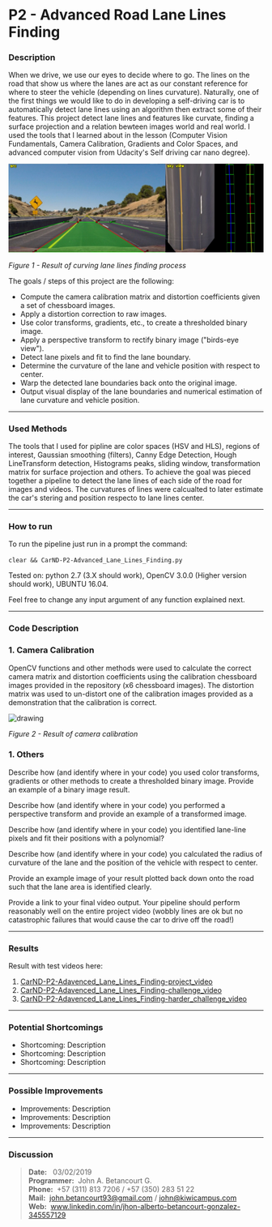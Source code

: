<!-- https://github.com/adam-p/markdown-here/wiki/Markdown-Cheatsheet#code -->
# **P2 - Advanced Road Lane Lines Finding** 

### **Description**

When we drive, we use our eyes to decide where to go. The lines on the road that show us where the lanes are act as our constant reference for where to steer the vehicle (depending on lines curvature).  Naturally, one of the first things we would like to do in developing a self-driving car is to automatically detect lane lines using an algorithm then extract some of their features. This project detect lane lines and features like curvate, finding a surface projection and a relation bewteen images world and real world. I used the tools that I learned about in the lesson (Computer Vision Fundamentals, Camera Calibration, Gradients and Color Spaces, and advanced computer vision from Udacity's Self driving car nano degree).

<img src="./output_images/test2.jpg" alt="drawing" width="700"/>  

*Figure 1 - Result of curving lane lines finding process*

The goals / steps of this project are the following:

* Compute the camera calibration matrix and distortion coefficients given a set of chessboard images.
* Apply a distortion correction to raw images.
* Use color transforms, gradients, etc., to create a thresholded binary image.
* Apply a perspective transform to rectify binary image ("birds-eye view").
* Detect lane pixels and fit to find the lane boundary.
* Determine the curvature of the lane and vehicle position with respect to center.
* Warp the detected lane boundaries back onto the original image.
* Output visual display of the lane boundaries and numerical estimation of lane curvature and vehicle position.

<!-- [Rubric = https://review.udacity.com/#!/rubrics/571/view -->
---

### **Used Methods**

The tools that I used for pipline are color spaces (HSV and HLS), regions of interest, Gaussian smoothing (filters), Canny Edge Detection, Hough LineTransform  detection, Histograms peaks, sliding window, transformation matrix for surface projection and others. To achieve the goal was pieced together a pipeline to detect the lane lines of each side of the road for images and videos. The curvatures of lines were calcualted to later estimate the car's stering and position respecto to lane lines center.

---

### **How to run**

To run the pipeline just run in a prompt the command:

```clear && CarND-P2-Advanced_Lane_Lines_Finding.py```

Tested on: python 2.7 (3.X should work), OpenCV 3.0.0 (Higher version should work), UBUNTU 16.04.

Feel free to change any input argument of any function explained next.

---

### **Code Description**

### 1. Camera Calibration

OpenCV functions and other methods were used to calculate the correct camera matrix and distortion coefficients using the calibration chessboard images provided in the repository (x6 chessboard images). The distortion matrix was used to un-distort one of the calibration images provided as a demonstration that the calibration is correct. 

<img src="./output_images/cam_calibration.jpg" alt="drawing" width="700"/>  

*Figure 2 - Result of camera calibration*

### 1. Others

Describe how (and identify where in your code) you used color transforms, gradients or other methods to create a thresholded binary image. Provide an example of a binary image result.

Describe how (and identify where in your code) you performed a perspective transform and provide an example of a transformed image.

Describe how (and identify where in your code) you identified lane-line pixels and fit their positions with a polynomial?

Describe how (and identify where in your code) you calculated the radius of curvature of the lane and the position of the vehicle with respect to center.

Provide an example image of your result plotted back down onto the road such that the lane area is identified clearly.

Provide a link to your final video output. Your pipeline should perform reasonably well on the entire project video (wobbly lines are ok but no catastrophic failures that would cause the car to drive off the road!)

---
### **Results**

Result with test videos here:  

1. [CarND-P2-Adavenced_Lane_Lines_Finding-project_video](https://www.youtube.com/watch?v=vOMT9DGa2Bw)  
2. [CarND-P2-Adavenced_Lane_Lines_Finding-challenge_video](https://www.youtube.com/watch?v=1VgXQWhJjMw)  
3. [CarND-P2-Adavenced_Lane_Lines_Finding-harder_challenge_video](https://www.youtube.com/watch?v=IY_yvBPCamc)  

---
### **Potential Shortcomings**
  
* Shortcoming: Description
* Shortcoming: Description
* Shortcoming: Description

---
### **Possible Improvements**

* Improvements: Description
* Improvements: Description
* Improvements: Description

---
### **Discussion**

> **Date:** &nbsp; 03/02/2019  
> **Programmer:** &nbsp;John A. Betancourt G.  
> **Phone:** &nbsp;+57 (311) 813 7206 / +57 (350) 283 51 22  
> **Mail:** &nbsp;john.betancourt93@gmail.com / john@kiwicampus.com  
> **Web:** &nbsp;www.linkedin.com/in/jhon-alberto-betancourt-gonzalez-345557129  

<!-- Sorry for my English -->